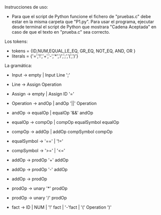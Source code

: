 Instrucciones de uso:
- Para que el script de Python funcione el fichero de "pruebas.c" debe estar en la misma carpeta que "P1.py". Para usar el programa, ejecutar desde terminal el script de Python que mostrara "Cadena Aceptada" en caso de que el texto en "prueba.c" sea correcto.

Los tokens:
- tokens = {ID,NUM,EQUAL,LE_EQ, GR_EQ, NOT_EQ, AND, OR }
- literals = {'=','!','+','-','*','/',';','(',')'}

La gramática:
- Input -> empty | Input Line ';' 
- Line  -> Assign Operation

- Assign -> empty | Assign ID '='
- Operation -> andOp | andOp '||' Operation

- andOp -> equalOp | equalOp '&&' andOp
- equalOp -> compOp | compOp equalSymbol equalOp
- compOp -> addOp | addOp compSymbol compOp

- equalSymbol -> '==' | '!='
- compSymbol -> '>=' | '<='

- addOp -> prodOp '+' addOp
- addOp -> prodOp '-' addOp
- addOp -> prodOp

- prodOp -> unary '*' prodOp
- prodOp -> unary '/' prodOp

- fact -> ID | NUM | '!' fact | '-'fact | '(' Operation ')'
